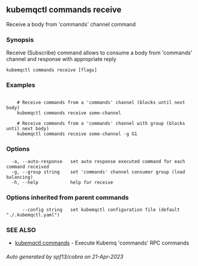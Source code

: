 ## kubemqctl commands receive

Receive a body from 'commands' channel command

### Synopsis

Receive (Subscribe) command allows to consume a body from 'commands' channel and response with appropriate reply

```
kubemqctl commands receive [flags]
```

### Examples

```

	# Receive commands from a 'commands' channel (blocks until next body)
	kubemqctl commands receive some-channel

	# Receive commands from a 'commands' channel with group (blocks until next body)
	kubemqctl commands receive some-channel -g G1

```

### Options

```
  -a, --auto-response   set auto response executed command for each command received
  -g, --group string    set 'commands' channel consumer group (load balancing)
  -h, --help            help for receive
```

### Options inherited from parent commands

```
      --config string   set kubemqctl configuration file (default "./.kubemqctl.yaml")
```

### SEE ALSO

* [kubemqctl commands](kubemqctl_commands.md)	 - Execute Kubemq 'commands' RPC commands

###### Auto generated by spf13/cobra on 21-Apr-2023
